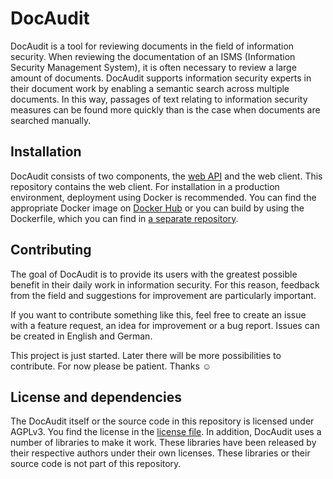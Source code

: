 # DocAudit

DocAudit is a tool for reviewing documents in the field of information security. When reviewing the documentation of an ISMS (Information Security Management System), it is often necessary to review a large amount of documents. DocAudit supports information security experts in their document work by enabling a semantic search across multiple documents. In this way, passages of text relating to information security measures can be found more quickly than is the case when documents are searched manually.

## Installation

DocAudit consists of two components, the [web API](https://github.com/hutschen/doc-audit-api) and the web client. This repository contains the web client. For installation in a production environment, deployment using Docker is recommended. You can find the appropriate Docker image on [Docker Hub](https://hub.docker.com/r/hutschen/doc-audit) or you can build by using the Dockerfile, which you can find in [a separate repository](https://github.com/hutschen/doc-audit-docker).

## Contributing

The goal of DocAudit is to provide its users with the greatest possible benefit in their daily work in information security. For this reason, feedback from the field and suggestions for improvement are particularly important.

If you want to contribute something like this, feel free to create an issue with a feature request, an idea for improvement or a bug report. Issues can be created in English and German.

This project is just started. Later there will be more possibilities to contribute. For now please be patient. Thanks :relaxed:

## License and dependencies

The DocAudit itself or the source code in this repository is licensed under AGPLv3. You find the license in the [license file](LICENSE). In addition, DocAudit uses a number of libraries to make it work. These libraries have been released by their respective authors under their own licenses. These libraries or their source code is not part of this repository.

